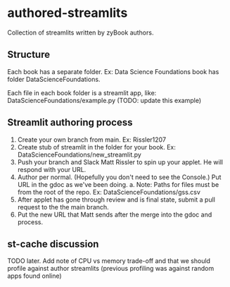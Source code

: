 # authored-streamlits

Collection of streamlits written by zyBook authors.


## Structure

Each book has a separate folder. Ex: Data Science Foundations book has folder DataScienceFoundations.

Each file in each book folder is a streamlit app, like: DataScienceFoundations/example.py (TODO: update this example)

## Streamlit authoring process

1. Create your own branch from main. Ex: Rissler1207
2. Create stub of streamlit in the folder for your book. Ex: DataScienceFoundations/new_streamlit.py
3. Push your branch and Slack Matt Rissler to spin up your applet. He will respond with your URL.
4. Author per normal. (Hopefully you don't need to see the Console.) Put URL in the gdoc as we've been doing.
   a. Note: Paths for files must be from the root of the repo. Ex: DataScienceFoundations/gss.csv
5. After applet has gone through review and is final state, submit a pull request to the the main branch.
6. Put the new URL that Matt sends after the merge into the gdoc and process.

## st-cache discussion

TODO later. Add note of CPU vs memory trade-off and that we should profile against author streamlits (previous profiling was against random apps found online)